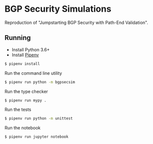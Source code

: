 # BGP Security Simulations

Reproduction of "Jumpstarting BGP Security with Path-End Validation".

## Running

- Install Python 3.6+
- Install [Pipenv](https://pipenv.pypa.io/en/latest/)

```bash
$ pipenv install
```

Run the command line utility

```bash
$ pipenv run python -m bgpsecsim
```

Run the type checker

```bash
$ pipenv run mypy .
```

Run the tests

```bash
$ pipenv run python -m unittest
```

Run the notebook

```bash
$ pipenv run jupyter notebook
```
